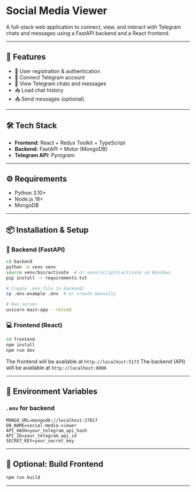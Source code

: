 # Social Media Viewer

A full-stack web application to connect, view, and interact with Telegram chats and messages using a FastAPI backend and a React frontend.

---

## 🚀 Features

- 🔐 User registration & authentication
- 🤖 Connect Telegram account
- 💬 View Telegram chats and messages
- 📥 Load chat history
- 📤 Send messages (optional)

---

## 🛠 Tech Stack

- **Frontend:** React + Redux Toolkit + TypeScript
- **Backend:** FastAPI + Motor (MongoDB)
- **Telegram API:** Pyrogram

---

## ⚙️ Requirements

- Python 3.10+
- Node.js 18+
- MongoDB

---

## 📦 Installation & Setup

### 🔧 Backend (FastAPI)

```bash
cd backend
python -m venv venv
source venv/bin/activate  # or venv\Scripts\activate on Windows
pip install -r requirements.txt

# Create .env file in backend/
cp .env.example .env  # or create manually

# Run server
uvicorn main:app --reload
```

### 💻 Frontend (React)

```bash
cd frontend
npm install
npm run dev
```

The frontend will be available at `http://localhost:5173`
The backend (API) will be available at `http://localhost:8000`

---

## 🔐 Environment Variables

### `.env` for backend

```
MONGO_URL=mongodb://localhost:27017
DB_NAME=social-media-viewer
API_HASH=your_telegram_api_hash
API_ID=your_telegram_api_id
SECRET_KEY=your_secret_key
```

---

## 🧪 Optional: Build Frontend

```bash
npm run build
```

---

